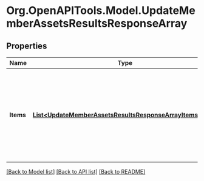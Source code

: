 # Org.OpenAPITools.Model.UpdateMemberAssetsResultsResponseArray

## Properties

Name | Type | Description | Notes
------------ | ------------- | ------------- | -------------
**Items** | [**List&lt;UpdateMemberAssetsResultsResponseArrayItemsInner&gt;**](UpdateMemberAssetsResultsResponseArrayItemsInner.md) | List of assigned/updated member asset access. If there is an error, an exception object will be returned. If the action was successfully completed, a response object will be returned. | [optional] 

[[Back to Model list]](../README.md#documentation-for-models) [[Back to API list]](../README.md#documentation-for-api-endpoints) [[Back to README]](../README.md)


